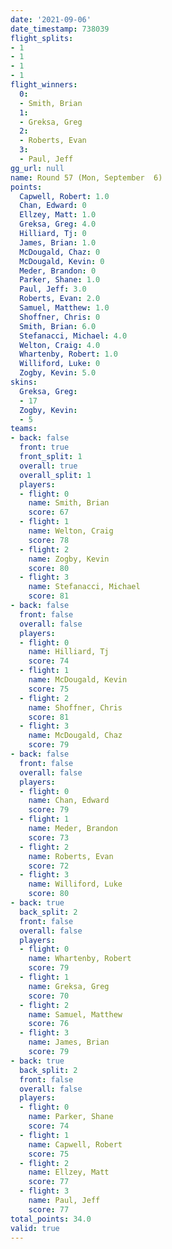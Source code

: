 ```yaml
---
date: '2021-09-06'
date_timestamp: 738039
flight_splits:
- 1
- 1
- 1
- 1
flight_winners:
  0:
  - Smith, Brian
  1:
  - Greksa, Greg
  2:
  - Roberts, Evan
  3:
  - Paul, Jeff
gg_url: null
name: Round 57 (Mon, September  6)
points:
  Capwell, Robert: 1.0
  Chan, Edward: 0
  Ellzey, Matt: 1.0
  Greksa, Greg: 4.0
  Hilliard, Tj: 0
  James, Brian: 1.0
  McDougald, Chaz: 0
  McDougald, Kevin: 0
  Meder, Brandon: 0
  Parker, Shane: 1.0
  Paul, Jeff: 3.0
  Roberts, Evan: 2.0
  Samuel, Matthew: 1.0
  Shoffner, Chris: 0
  Smith, Brian: 6.0
  Stefanacci, Michael: 4.0
  Welton, Craig: 4.0
  Whartenby, Robert: 1.0
  Williford, Luke: 0
  Zogby, Kevin: 5.0
skins:
  Greksa, Greg:
  - 17
  Zogby, Kevin:
  - 5
teams:
- back: false
  front: true
  front_split: 1
  overall: true
  overall_split: 1
  players:
  - flight: 0
    name: Smith, Brian
    score: 67
  - flight: 1
    name: Welton, Craig
    score: 78
  - flight: 2
    name: Zogby, Kevin
    score: 80
  - flight: 3
    name: Stefanacci, Michael
    score: 81
- back: false
  front: false
  overall: false
  players:
  - flight: 0
    name: Hilliard, Tj
    score: 74
  - flight: 1
    name: McDougald, Kevin
    score: 75
  - flight: 2
    name: Shoffner, Chris
    score: 81
  - flight: 3
    name: McDougald, Chaz
    score: 79
- back: false
  front: false
  overall: false
  players:
  - flight: 0
    name: Chan, Edward
    score: 79
  - flight: 1
    name: Meder, Brandon
    score: 73
  - flight: 2
    name: Roberts, Evan
    score: 72
  - flight: 3
    name: Williford, Luke
    score: 80
- back: true
  back_split: 2
  front: false
  overall: false
  players:
  - flight: 0
    name: Whartenby, Robert
    score: 79
  - flight: 1
    name: Greksa, Greg
    score: 70
  - flight: 2
    name: Samuel, Matthew
    score: 76
  - flight: 3
    name: James, Brian
    score: 79
- back: true
  back_split: 2
  front: false
  overall: false
  players:
  - flight: 0
    name: Parker, Shane
    score: 74
  - flight: 1
    name: Capwell, Robert
    score: 75
  - flight: 2
    name: Ellzey, Matt
    score: 77
  - flight: 3
    name: Paul, Jeff
    score: 77
total_points: 34.0
valid: true
---
```

